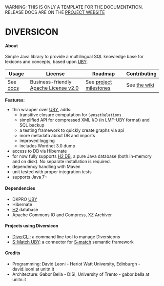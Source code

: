 <p class="josman-to-strip">
WARNING: THIS IS ONLY A TEMPLATE FOR THE DOCUMENTATION. <br/>
RELEASE DOCS ARE ON THE <a href="http://davidleoni.github.io/diversicon/" target="_blank">PROJECT WEBSITE</a>
</p>

# DIVERSICON


#### About

Simple Java library to provide a multilingual SQL knowledge base for lexicons and concepts, based upon <a href="https://github.com/dkpro/dkpro-uby" target="_blank">UBY</a>. 


|**Usage**|**License**|**Roadmap**|**Contributing**|
|-----------|---------|-----------|----------------|
| See [docs](docs) |Business-friendly [Apache License v2.0](LICENSE.txt) | See [project milestones](../../milestones) | See [the wiki](../../wiki)|

**Features:**
  
  * thin wrapper over <a href="https://github.com/dkpro/dkpro-uby" target="_blank">UBY</a>, adds:	
  	- transitive closure computation for `SynsetRelations`
  	- simplified API for compressed XML I/O (in LMF-UBY format) and SQL backup  
  	- a testing framework to quickly create graphs via api
  	- more metadata about DB and imports 
  	- improved logging
  	- includes Wordnet 3.0 dump
  * access to DB via Hibernate
  * for now fully supports <a href="http://www.h2database.com/html/main.html" target="_blank">H2 DB</a>, a pure Java database (both in-memory and on disk). No separate installation is required.
  * dependency handling with Maven    
  * unit tested with proper integration tests    
  * supports Java 7+


#### Dependencies

* DKPRO <a href="https://github.com/dkpro/dkpro-uby" target="_blank">UBY</a>
* Hibernate 
* <a href="http://www.h2database.com/html/main.html" target="_blank">H2</a> database
* Apache Commons IO and Compress, XZ Archiver

#### Projects using Diversicon

* [DiverCLI](https://github.com/DavidLeoni/divercli): a command line tool to manage Diversicons
* [S-Match UBY](https://github.com/s-match/s-match-uby): a connector for <a href="http://semanticmatching.org/s-match.html" target="_blank">S-match</a> semantic framework

#### Credits

* Programming:  David Leoni - Heriot Watt University, Edinburgh - david.leoni at unitn.it
* Architecture: Gabor Bella - DISI, University of Trento -  gabor.bella at unitn.it
